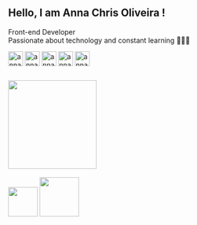 ## Hello, I am Anna Chris Oliveira !
Front-end Developer<br>
Passionate about technology and constant learning 👩🏽‍💻<br>
 

<div style="display:inline-block">
<img align="center" alt="annachris-html" heigt="20" width="30" src="https://cdn.jsdelivr.net/gh/devicons/devicon/icons/html5/html5-plain-wordmark.svg" />
<img align="center" alt="annachris-css" heigt="20" width="30" src="https://cdn.jsdelivr.net/gh/devicons/devicon/icons/css3/css3-plain-wordmark.svg" />
<img align="center" alt="annachris-js" heigt="20" width="30" src="https://cdn.jsdelivr.net/gh/devicons/devicon/icons/javascript/javascript-plain.svg" />
<img align="center" alt="annachris-angular" heigt="20" width="30" src="https://cdn.jsdelivr.net/gh/devicons/devicon/icons/angularjs/angularjs-plain.svg" />
<img align="center" alt="annachris-bootstrap" heigt="20" width="30" src="https://cdn.jsdelivr.net/gh/devicons/devicon/icons/bootstrap/bootstrap-plain-wordmark.svg" />
</div><br>

##
<div align="left">
  <a href="https://github.com/annachris3">
  <img height="180em" src="https://github-readme-stats.vercel.app/api?username=annachris3&show_icons=true&theme=gruvbox&include_all_commits=true&count_private=true"/>
  
</div><br>
<div>
<a href = "mailto:annachris3@gmail.com"><img heigt="10" width="60" src="https://img.shields.io/badge/-Gmail-%23333?style=for-the-badge&logo=gmail&logoColor=white" target="_blank"></a>
<a href="https://www.linkedin.com/in/anna-oliveira-70684b163/" target="_blank"><img heigt="60" width="80" src="https://img.shields.io/badge/-LinkedIn-%230077B5?style=for-the-badge&logo=linkedin&logoColor=white" target="_blank"></a> 
</div>
<!---
annachris3/annachris3 is a ✨ special ✨ repository because its `README.md` (this file) appears on your GitHub profile.
You can click the Preview link to take a look at your changes.
--->
